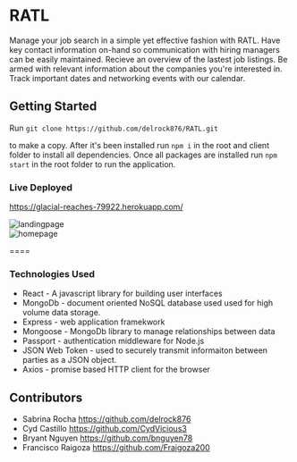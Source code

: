 # RATL
Manage your job search in a simple yet effective fashion with RATL. Have key contact information on-hand so communication with hiring managers can be easily maintained. Recieve an overview of the lastest job listings. Be armed with relevant information about the companies you're interested in. Track important dates and networking events with our calendar. 

## Getting Started

Run 
`git clone https://github.com/delrock876/RATL.git`

to make a copy. After it's been installed run  `npm i` in the root and client folder to install all dependencies. Once all packages are installed run `npm start` in the root folder to run the application.


### Live Deployed

https://glacial-reaches-79922.herokuapp.com/

![landingpage](landingPage.PNG)  
![homepage](homePage.PNG)

====

### Technologies Used

* React - A javascript library for building user interfaces
* MongoDb - document oriented NoSQL database used used for high volume data storage.
* Express - web application framekwork
* Mongoose - MongoDb library to manage relationships between data
* Passport - authentication middleware for Node.js
* JSON Web Token - used to securely transmit informaiton between parties as a JSON object.
* Axios - promise based HTTP client for the browser 

## Contributors 
* Sabrina Rocha https://github.com/delrock876
* Cyd Castillo https://github.com/CydVicious3
* Bryant Nguyen https://github.com/bnguyen78
* Francisco Raigoza https://github.com/Fraigoza200

